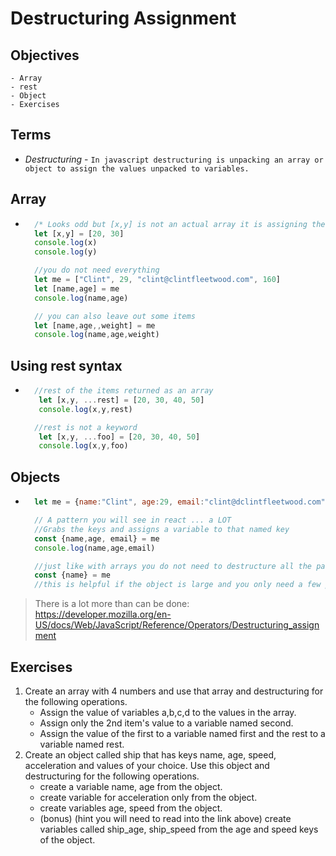 # Destructuring Assignment

## Objectives
    - Array
    - rest
    - Object
    - Exercises

## Terms
- *Destructuring* - `In javascript destructuring is unpacking an array or object to assign the values unpacked to variables.`

## Array
- ```js
    /* Looks odd but [x,y] is not an actual array it is assigning the variables */
    let [x,y] = [20, 30]
    console.log(x)
    console.log(y)

    //you do not need everything
    let me = ["Clint", 29, "clint@clintfleetwood.com", 160]
    let [name,age] = me
    console.log(name,age)

    // you can also leave out some items
    let [name,age,,weight] = me
    console.log(name,age,weight)
## Using rest syntax
- ```js
    //rest of the items returned as an array
     let [x,y, ...rest] = [20, 30, 40, 50]
     console.log(x,y,rest)

    //rest is not a keyword
     let [x,y, ...foo] = [20, 30, 40, 50]
     console.log(x,y,foo)
## Objects
- ```js
    let me = {name:"Clint", age:29, email:"clint@dclintfleetwood.com"}

    // A pattern you will see in react ... a LOT
    //Grabs the keys and assigns a variable to that named key
    const {name,age, email} = me
    console.log(name,age,email)

    //just like with arrays you do not need to destructure all the parts
    const {name} = me
    //this is helpful if the object is large and you only need a few parts.

> There is a lot more than can be done: https://developer.mozilla.org/en-US/docs/Web/JavaScript/Reference/Operators/Destructuring_assignment

## Exercises
1. Create an array with 4 numbers and use that array and destructuring for the following operations.
    - Assign the value of variables a,b,c,d to the values in the array.
    - Assign only the 2nd item's value to a variable named second.
    - Assign the value of the first to a variable named first and the rest to a variable named rest.
2. Create an object called ship that has keys name, age, speed, acceleration and values of your choice. Use this object and destructuring for the following operations.
    - create a variable name, age from the object.
    - create variable for acceleration only from the object.
    - create variables age, speed from the object.
    - (bonus) (hint you will need to read into the link above)
        create variables called ship_age, ship_speed from the
        age and speed keys of the object. 